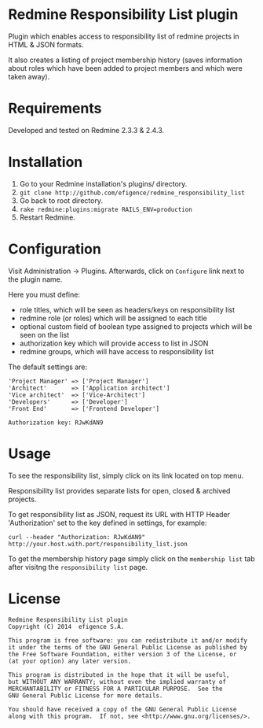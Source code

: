 # Redmine Responsibility List plugin

Plugin which enables access to responsibility list of redmine projects in HTML & JSON formats.

It also creates a listing of project membership history (saves information about roles which have been added to project members and which were taken away).

# Requirements

Developed and tested on Redmine 2.3.3 & 2.4.3.

# Installation

1. Go to your Redmine installation's plugins/ directory.
2. `git clone http://github.com/efigence/redmine_responsibility_list`
3. Go back to root directory.
4. `rake redmine:plugins:migrate RAILS_ENV=production`
5. Restart Redmine.

# Configuration

Visit Administration -> Plugins. Afterwards, click on `Configure` link next to the plugin name.

Here you must define:

* role titles, which will be seen as headers/keys on responsibility list
* redmine role (or roles) which will be assigned to each title
* optional custom field of boolean type assigned to projects which will be seen on the list
* authorization key which will provide access to list in JSON
* redmine groups, which will have access to responsibility list

The default settings are:


    'Project Manager' => ['Project Manager']
    'Architect'       => ['Application architect']
    'Vice architect'  => ['Vice-Architect']
    'Developers'      => ['Developer']
    'Front End'       => ['Frontend Developer']

    Authorization key: RJwKdAN9

# Usage

To see the responsibility list, simply click on its link located on top menu.

Responsibility list provides separate lists for open, closed & archived projects.

To get responsibility list as JSON, request its URL with HTTP Header 'Authorization' set to the key defined in settings, for example:

`curl --header "Authorization: RJwKdAN9" http://your.host.with.port/responsibility_list.json`

To get the membership history page simply click on the `membership list` tab after visitng the `responsibility list` page.

# License

    Redmine Responsibility List plugin
    Copyright (C) 2014  efigence S.A.

    This program is free software: you can redistribute it and/or modify
    it under the terms of the GNU General Public License as published by
    the Free Software Foundation, either version 3 of the License, or
    (at your option) any later version.

    This program is distributed in the hope that it will be useful,
    but WITHOUT ANY WARRANTY; without even the implied warranty of
    MERCHANTABILITY or FITNESS FOR A PARTICULAR PURPOSE.  See the
    GNU General Public License for more details.

    You should have received a copy of the GNU General Public License
    along with this program.  If not, see <http://www.gnu.org/licenses/>.
